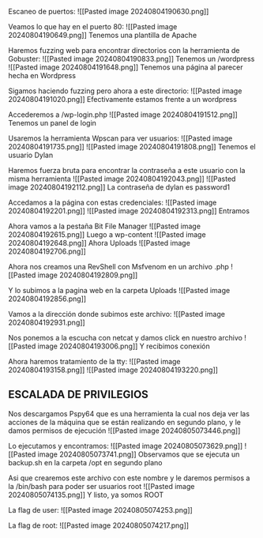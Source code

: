 Escaneo de puertos:
![[Pasted image 20240804190630.png]]

Veamos lo que hay en el puerto 80:
![[Pasted image 20240804190649.png]]
Tenemos una plantilla de Apache

Haremos fuzzing web para encontrar directorios con la herramienta de Gobuster:
![[Pasted image 20240804190833.png]]
Tenemos un /wordpress
![[Pasted image 20240804191648.png]]
Tenemos una página al parecer hecha en Wordpress

Sigamos haciendo fuzzing pero ahora a este directorio:
![[Pasted image 20240804191020.png]]
Efectivamente estamos frente a un wordpress

Accederemos a /wp-login.php
![[Pasted image 20240804191512.png]]
Tenemos un panel de login 

Usaremos la herramienta Wpscan para ver usuarios:
![[Pasted image 20240804191735.png]]
![[Pasted image 20240804191808.png]]
Tenemos el usuario Dylan

Haremos fuerza bruta para encontrar la contraseña a este usuario con la misma herramienta
![[Pasted image 20240804192043.png]]
![[Pasted image 20240804192112.png]]
La contraseña de dylan es password1

Accedamos a la página con estas credenciales:
![[Pasted image 20240804192201.png]]
![[Pasted image 20240804192313.png]]
Entramos

Ahora vamos a la pestaña Bit File Manager
![[Pasted image 20240804192615.png]]
Luego a wp-content ![[Pasted image 20240804192648.png]]
Ahora Uploads
![[Pasted image 20240804192706.png]]

Ahora nos creamos una RevShell con Msfvenom en un archivo .php
![[Pasted image 20240804192809.png]]

Y lo subimos a la pagina web en la carpeta Uploads
![[Pasted image 20240804192856.png]]

Vamos a la dirección donde subimos este archivo:
![[Pasted image 20240804192931.png]]

Nos ponemos a la escucha con netcat y damos click en nuestro archivo
![[Pasted image 20240804193006.png]]
Y recibimos conexión

Ahora haremos tratamiento de la tty:
![[Pasted image 20240804193158.png]]
![[Pasted image 20240804193220.png]]

## ESCALADA DE PRIVILEGIOS

Nos descargamos Pspy64 que es una herramienta la cual nos deja ver las acciones de la máquina que se están realizando en segundo plano, y le damos permisos de ejecución
![[Pasted image 20240805073446.png]]

Lo ejecutamos y encontramos:
![[Pasted image 20240805073629.png]]
![[Pasted image 20240805073741.png]]
Observamos que se ejecuta un backup.sh en la carpeta /opt en segundo plano

Asi que crearemos este archivo con este nombre y le daremos permisos a la /bin/bash para poder ser usuarios root
![[Pasted image 20240805074135.png]]
Y listo, ya somos ROOT

La flag de user:
![[Pasted image 20240805074253.png]]

La flag de root:
![[Pasted image 20240805074217.png]]
